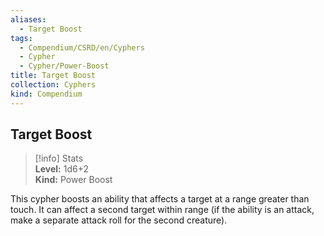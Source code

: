 ```yaml
---
aliases:
  - Target Boost
tags:
  - Compendium/CSRD/en/Cyphers
  - Cypher
  - Cypher/Power-Boost
title: Target Boost
collection: Cyphers
kind: Compendium
---
```

## Target Boost  
>[!info] Stats  
> **Level:** 1d6+2  
> **Kind:** Power Boost
  
This cypher boosts an ability that affects a target at a range greater than touch. It can affect a second target within range (if the ability is an attack, make a separate attack roll for the second creature).
